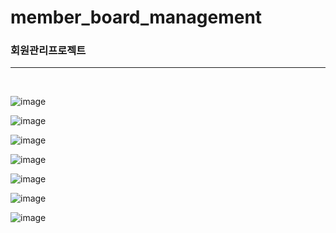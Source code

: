 # member_board_management

<h3>회원관리프로젝트</h3>
<hr>
<br>

![image](https://user-images.githubusercontent.com/73235939/100858362-37912380-34d1-11eb-974f-abf878ebc170.png)

![image](https://user-images.githubusercontent.com/73235939/100858741-b8501f80-34d1-11eb-9238-a2121dca03c2.png)

![image](https://user-images.githubusercontent.com/73235939/100859670-d8cca980-34d2-11eb-87a3-91e2a085f9ec.png)

![image](https://user-images.githubusercontent.com/73235939/100859750-f7cb3b80-34d2-11eb-9e1a-987ede1ba49f.png)

![image](https://user-images.githubusercontent.com/73235939/100859841-1a5d5480-34d3-11eb-86f7-c5c5bd9b5cc1.png)

![image](https://user-images.githubusercontent.com/73235939/100859920-32cd6f00-34d3-11eb-81c5-d290b50ba131.png)

![image](https://user-images.githubusercontent.com/73235939/100860068-5b556900-34d3-11eb-8690-757e04fdaa12.png)
